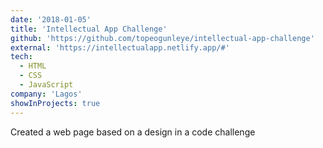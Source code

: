 ```yaml
---
date: '2018-01-05'
title: 'Intellectual App Challenge'
github: 'https://github.com/topeogunleye/intellectual-app-challenge'
external: 'https://intellectualapp.netlify.app/#'
tech:
  - HTML
  - CSS
  - JavaScript
company: 'Lagos'
showInProjects: true
---
```


Created a web page based on a design in a code challenge



